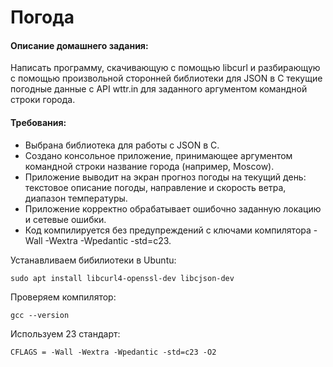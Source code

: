 # Погода

#### Описание домашнего задания:

Написать программу, скачивающую с помощью libcurl и разбирающую с помощью произвольной сторонней библиотеки для JSON в C текущие погодные данные с API wttr.in для заданного аргументом командной строки города.

#### Требования:

- Выбрана библиотека для работы с JSON в C.
- Создано консольное приложение, принимающее аргументом командной строки название города (например, Moscow).
- Приложение выводит на экран прогноз погоды на текущий день: текстовое описание погоды, направление и скорость ветра, диапазон температуры.
- Приложение корректно обрабатывает ошибочно заданную локацию и сетевые ошибки.
- Код компилируется без предупреждений с ключами компилятора -Wall -Wextra -Wpedantic -std=c23.

Устанавливаем бибилиотеки в Ubuntu:

```
sudo apt install libcurl4-openssl-dev libcjson-dev
```
Проверяем компилятор:

```
gcc --version
```

Используем 23 стандарт:

```
CFLAGS = -Wall -Wextra -Wpedantic -std=c23 -O2
```